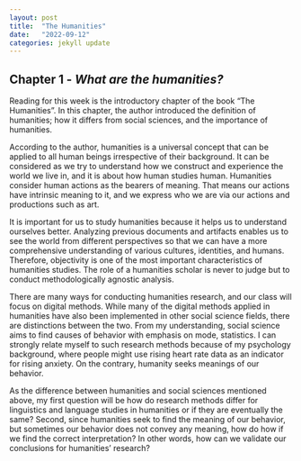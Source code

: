 ```yaml
---
layout: post
title:  "The Humanities"
date:   "2022-09-12"
categories: jekyll update
---
```

## Chapter 1 - *What are the humanities?* ##

Reading for this week is the introductory chapter of the book “The Humanities”. In this chapter, the author introduced the definition of humanities; how it differs from social sciences, and the importance of humanities.  

According to the author, humanities is a universal concept that can be applied to all human beings irrespective of their background. It can be considered as we try to understand how we construct and experience the world we live in, and it is about how human studies human. Humanities consider human actions as the bearers of meaning. That means our actions have intrinsic meaning to it, and we express who we are via our actions and productions such as art.  

It is important for us to study humanities because it helps us to understand ourselves better. Analyzing previous documents and artifacts enables us to see the world from different perspectives so that we can have a more comprehensive understanding of various cultures, identities, and humans. Therefore, objectivity is one of the most important characteristics of humanities studies. The role of a humanities scholar is never to judge but to conduct methodologically agnostic analysis.  

There are many ways for conducting humanities research, and our class will focus on digital methods. While many of the digital methods applied in humanities have also been implemented in other social science fields, there are distinctions between the two. From my understanding, social science aims to find causes of behavior with emphasis on mode, statistics. I can strongly relate myself to such research methods because of my psychology background, where people might use rising heart rate data as an indicator for rising anxiety. On the contrary, humanity seeks meanings of our behavior.  

As the difference between humanities and social sciences mentioned above, my first question will be how do research methods differ for linguistics and language studies in humanities or if they are eventually the same? Second, since humanities seek to find the meaning of our behavior, but sometimes our behavior does not convey any meaning, how do how if we find the correct interpretation? In other words, how can we validate our conclusions for humanities’ research?   